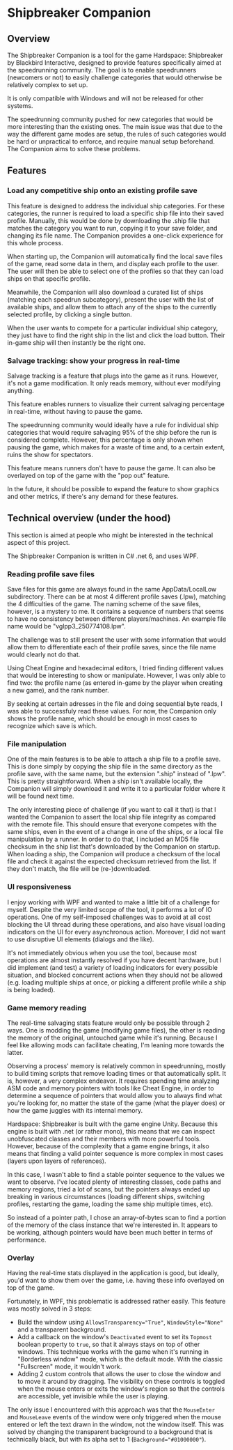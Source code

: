 # Shipbreaker Companion

## Overview

The Shipbreaker Companion is a tool for the game Hardspace: Shipbreaker by Blackbird Interactive, designed to provide features specifically aimed at the speedrunning community. The goal is to enable speedrunners (newcomers or not) to easily challenge categories that would otherwise be relatively complex to set up.

It is only compatible with Windows and will not be released for other systems.

The speedrunning community pushed for new categories that would be more interesting than the existing ones. The main issue was that due to the way the different game modes are setup, the rules of such categories would be hard or unpractical to enforce, and require manual setup beforehand. The Companion aims to solve these problems.

## Features

### Load any competitive ship onto an existing profile save

This feature is designed to address the individual ship categories. For these categories, the runner is required to load a specific ship file into their saved profile. Manually, this would be done by downloading the .ship file that matches the category you want to run, copying it to your save folder, and changing its file name. The Companion provides a one-click experience for this whole process.

When starting up, the Companion will automatically find the local save files of the game, read some data in them, and display each profile to the user. The user will then be able to select one of the profiles so that they can load ships on that specific profile.

Meanwhile, the Companion will also download a curated list of ships (matching each speedrun subcategory), present the user with the list of available ships, and allow them to attach any of the ships to the currently selected profile, by clicking a single button.

When the user wants to compete for a particular individual ship category, they just have to find the right ship in the list and click the load button. Their in-game ship will then instantly be the right one.

### Salvage tracking: show your progress in real-time

Salvage tracking is a feature that plugs into the game as it runs. However, it's not a game modification. It only reads memory, without ever modifying anything.

This feature enables runners to visualize their current salvaging percentage in real-time, without having to pause the game.

The speedrunning community would ideally have a rule for individual ship categories that would require salvaging 95% of the ship before the run is considered complete. However, this percentage is only shown when pausing the game, which makes for a waste of time and, to a certain extent, ruins the show for spectators.

This feature means runners don't have to pause the game. It can also be overlayed on top of the game with the "pop out" feature.

In the future, it should be possible to expand the feature to show graphics and other metrics, if there's any demand for these features.

## Technical overview (under the hood)

This section is aimed at people who might be interested in the technical aspect of this project.

The Shipbreaker Companion is written in C# .net 6, and uses WPF.

### Reading profile save files

Save files for this game are always found in the same AppData/LocalLow subdirectory. There can be at most 4 different profile saves (.lpw), matching the 4 difficulties of the game. The naming scheme of the save files, however, is a mystery to me. It contains a sequence of numbers that seems to have no consistency between different players/machines. An example file name would be "vglpp3_250774108.lpw".

The challenge was to still present the user with some information that would allow them to differentiate each of their profile saves, since the file name would clearly not do that.

Using Cheat Engine and hexadecimal editors, I tried finding different values that would be interesting to show or manipulate. However, I was only able to find two: the profile name (as entered in-game by the player when creating a new game), and the rank number.

By seeking at certain adresses in the file and doing sequential byte reads, I was able to successfuly read these values. For now, the Companion only shows the profile name, which should be enough in most cases to recognize which save is which.

### File manipulation

One of the main features is to be able to attach a ship file to a profile save. This is done simply by copying the ship file in the same directory as the profile save, with the same name, but the extension ".ship" instead of ".lpw". This is pretty straightforward. When a ship isn't available locally, the Companion will simply download it and write it to a particular folder where it will be found next time.

The only interesting piece of challenge (if you want to call it that) is that I wanted the Companion to assert the local ship file integrity as compared with the remote file. This should ensure that everyone competes with the same ships, even in the event of a change in one of the ships, or a local file manipulation by a runner. In order to do that, I included an MD5 file checksum in the ship list that's downloaded by the Companion on startup. When loading a ship, the Companion will produce a checksum of the local file and check it against the expected checksum retrieved from the list. If they don't match, the file will be (re-)downloaded.

### UI responsiveness

I enjoy working with WPF and wanted to make a little bit of a challenge for myself. Despite the very limited scope of the tool, it performs a lot of IO operations. One of my self-imposed challenges was to avoid at all cost blocking the UI thread during these operations, and also have visual loading indicators on the UI for every asynchronous action. Moreover, I did not want to use disruptive UI elements (dialogs and the like).

It's not immediately obvious when you use the tool, because most operations are almost instantly resolved if you have decent hardware, but I did implement (and test) a variety of loading indicators for every possible situation, and blocked concurrent actions when they should not be allowed (e.g. loading multiple ships at once, or picking a different profile while a ship is being loaded).

### Game memory reading

The real-time salvaging stats feature would only be possible through 2 ways. One is modding the game (modifying game files), the other is reading the memory of the original, untouched game while it's running. Because I feel like allowing mods can facilitate cheating, I'm leaning more towards the latter.

Observing a process' memory is relatively common in speedrunning, mostly to build timing scripts that remove loading times or that automatically split. It is, however, a very complex endeavor. It requires spending time analyzing ASM code and memory pointers with tools like Cheat Engine, in order to determine a sequence of pointers that would allow you to always find what you're looking for, no matter the state of the game (what the player does) or how the game juggles with its internal memory.

Hardspace: Shipbreaker is built with the game engine Unity. Because this engine is built with .net (or rather mono), this means that we can inspect unobfuscated classes and their members with more powerful tools. However, because of the complexity that a game engine brings, it also means that finding a valid pointer sequence is more complex in most cases (layers upon layers of references).

In this case, I wasn't able to find a stable pointer sequence to the values we want to observe. I've located plenty of interesting classes, code paths and memory regions, tried a lot of scans, but the pointers always ended up breaking in various circumstances (loading different ships, switching profiles, restarting the game, loading the same ship multiple times, etc).

So instead of a pointer path, I chose an array-of-bytes scan to find a portion of the memory of the class instance that we're interested in. It appears to be working, although pointers would have been much better in terms of performance.

### Overlay

Having the real-time stats displayed in the application is good, but ideally, you'd want to show them over the game, i.e. having these info overlayed on top of the game.

Fortunately, in WPF, this problematic is addressed rather easily. This feature was mostly solved in 3 steps:
- Build the window using `AllowsTransparency="True"`, `WindowStyle="None"` and a transparent background.
- Add a callback on the window's `Deactivated` event to set its `Topmost` boolean property to `true`, so that it always stays on top of other windows. This technique works with the game when it's running in "Borderless window" mode, which is the default mode. With the classic "Fullscreen" mode, it wouldn't work.
- Adding 2 custom controls that allows the user to close the window and to move it around by dragging. The visibility on these controls is toggled when the mouse enters or exits the window's region so that the controls are accessible, yet invisible while the user is playing.

The only issue I encountered with this approach was that the `MouseEnter` and `MouseLeave` events of the window were only triggered when the mouse entered or left the text drawn in the window, not the window itself. This was solved by changing the transparent background to a background that is technically black, but with its alpha set to 1 (`Background="#01000000"`).